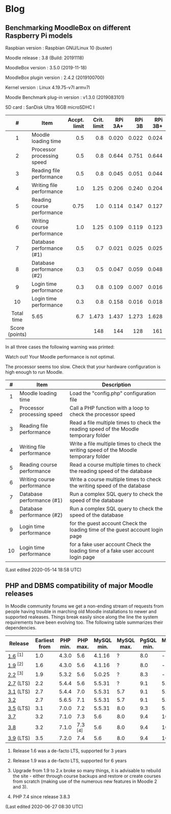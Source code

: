 # Blog

## Benchmarking MoodleBox on different Raspberry Pi models

Raspbian version : Raspbian GNU/Linux 10 (buster)

Moodle release : 3.8 (Build: 20191118)

MoodleBox version : 3.5.0 (2019-11-18)

MoodleBox plugin version : 2.4.2 (2019100700)

Kernel version : Linux 4.19.75-v7l armv7l

Moodle Benchmark plug-in version : v1.3.0 (2019083101)

SD card : SanDisk Ultra 16GB microSDHC I

\# | Item | Accpt. limit  | Crit. limit | RPi 3A+ | RPi 3B | RPi 3B+ | RPi 4B
:-:|-------------|--------------:|------------:|--------:|-------:|--------:|---:
1 | Moodle loading time | 0.5 | 0.8  | 0.020 | 0.022 | 0.024 | 0.025
2 | Processor processing speed | 0.5 |0.8 | 0.644 | 0.751 | 0.644 | 0.963
3 | Reading file performance | 0.5  | 0.8 | 0.045 | 0.051 | 0.044 | 0.046
4 | Writing file performance | 1.0 | 1.25 | 0.206 | 0.240 | 0.204 | 0.201
5 | Reading course performance | 0.75  | 1.0  | 0.114 | 0.147 | 0.127 | 0.077
6 | Writing course performance | 1.0 | 1.25 | 0.109 | 0.119 | 0.123 | 0.068
7 | Database performance (#1) | 0.5 | 0.7 | 0.021 | 0.025 | 0.025 | 0.015
8 | Database performance (#2) | 0.3 | 0.5 | 0.047 | 0.059 | 0.048 | 0.033
9 | Login time performance | 0.3 | 0.8 | 0.109 | 0.007 | 0.016 | 0.080
10 | Login time performance | 0.3 | 0.8 | 0.158 | 0.016 | 0.018 | 0.096
 | Total time | 5.65 | 6.7 | 1.473 | 1.437 | 1.273 | 1.628
 | Score (points)  | | | 148 | 144 | 128 | 161 

In all three cases the following warning was printed:

Watch out!
Your Moodle performance is not optimal.

The processor seems too slow.
Check that your hardware configuration is high enough to run Moodle.

\# | Item | Description
:-:|------------------------|-----------------------
1 | Moodle loading time | Load the "config.php" configuration file 
2 | Processor processing speed | Call a PHP function with a loop to check the processor speed 
3 | Reading file performance | Read a file multiple times to check the reading speed of the Moodle temporary folder 
4 | Writing file performance | Write a file multiple times to check the writing speed of the Moodle temporary folder 
5 | Reading course performance | Read a course multiple times to check the reading speed of the database 
6 | Writing course performance | Write a course multiple times to check the writing speed of the database
7 | Database performance (#1) | Run a complex SQL query to check the speed of the database
8 | Database performance (#2)|  Run a complex SQL query to check the speed of the database
9 | Login time performance | for the guest account Check the loading time of the guest account login page
10 | Login time performance | for a fake user account Check the loading time of a fake user account login page

(Last edited 2020-05-14 18:58 UTC)


## PHP and DBMS compatibility of major Moodle releases

In Moodle community forums we get a non-ending stream of requests from people having trouble in marching old Moodle installations to newer and supported realeases. Things break easily since along the line the system requirements have been evolving too. The following table summarizes their dependencies.

Release                                           | Earliest from | PHP min. | PHP max. | MySQL min. | MySQL max. | PgSQL min. | MariaDB min. | MariaDB max
------------------------------------------------- | ------------- | -------- | -------- | ---------- | ---------- | ---------- | ------------ | ---------
[1.6](https://docs.moodle.org/dev/Moodle_1.6_release_notes) <sup>[1]</sup> | 1.0 | 4.3.0    | 5.6      | 4.1.16     | ?          | 8.0        | - | -
[1.9](https://docs.moodle.org/dev/Moodle_1.9_release_notes) <sup>[2]</sup> | 1.6 | 4.3.0    | 5.6      | 4.1.16     | ?          | 8.0        | - | -
[2.2](https://docs.moodle.org/dev/Moodle_2.2_release_notes) <sup>[3]</sup> | 1.9 | 5.3.2    | 5.6      | 5.0.25     | ?          | 8.3        | - | -
[2.7](https://docs.moodle.org/dev/Moodle_2.7_release_notes) (LTS) | 2.2 | 5.4.4    | 5.6      | 5.5.31     | ?          | 9.1        | 5.5.31 | 10.2
[3.1](https://docs.moodle.org/dev/Moodle_3.1_release_notes) (LTS) | 2.7 | 5.4.4    | 7.0      | 5.5.31     | 5.7        | 9.1        | 5.5.31 | 10.2
[3.2](https://docs.moodle.org/dev/Moodle_3.2_release_notes)       | 2.7 | 5.6.5    | 7.1      | 5.5.31     | 5.7        | 9.1        | 5.5.31 | 10.2
[3.5](https://docs.moodle.org/dev/Moodle_3.5_release_notes) (LTS) | 3.1 | 7.0.0    | 7.2      | 5.5.31     | 8.0        | 9.3        | 5.5.31 | 10.5
[3.7](https://docs.moodle.org/dev/Moodle_3.7_release_notes)       | 3.2 | 7.1.0    | 7.3      | 5.6        | 8.0        | 9.4        | 10.0? | 10.5
[3.8](https://docs.moodle.org/dev/Moodle_3.8_release_notes)       | 3.2 | 7.1.0    | 7.3 <sup>[4]</sup> | 5.6        | 8.0        | 9.4        | 10.0? | 10.5
[3.9](https://docs.moodle.org/dev/Moodle_3.9_release_notes)&nbsp;(LTS)  | 3.5 | 7.2.0    | 7.4  | 5.6        | 8.0        | 9.4        | 10.2.29 | 10.5

1. Release 1.6 was a de-facto LTS, supported for 3 years

2. Release 1.9 was a de-facto LTS, supported for 6 years

3. Upgrade from 1.9 to 2.x broke so many things, it is advisable to rebuild the site - either through course backups and restore or create courses from scratch (making use of the numerous new features in Moodle 2 and 3).

4. PHP 7.4 since release 3.8.3

(Last edited 2020-06-27 08:30 UTC)
